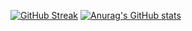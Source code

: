 [![GitHub Streak](https://streak-stats.demolab.com?user=hdlcutii&theme=tokyonight&hide_border=&card_width=700)](https://git.io/streak-stats)
[![Anurag's GitHub stats](https://github-readme-stats.vercel.app/api?username=hdlcutii)](https://github.com/anuraghazra/github-readme-stats)
